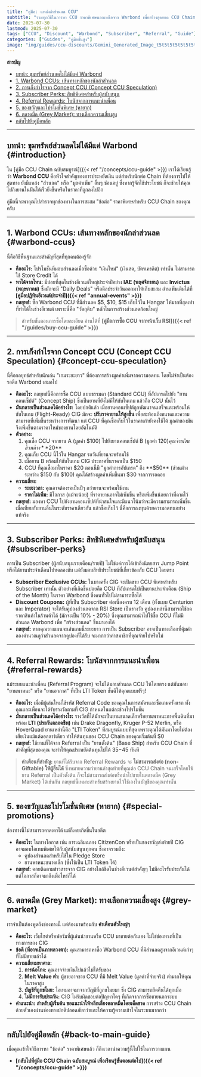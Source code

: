 ```yaml
---
title: "คู่มือ: แหล่งล่าส่วนลด CCU"
subtitle: "รวมทุกวิธีในการหา CCU ราคาพิเศษนอกเหนือจาก Warbond เพื่อสร้างสุดยอด CCU Chain"
date: 2025-07-30
lastmod: 2025-07-30
tags: ["CCU", "Discount", "Warbond", "Subscriber", "Referral", "Guide"]
categories: ["Guides", "คู่มือขั้นสูง"]
image: "img/guides/ccu-discounts/Gemini_Generated_Image_t5t5t5t5t5t5t5t5.png"
---
```


**สารบัญ**
- [บทนำ: ขุมทรัพย์ส่วนลดไม่ได้มีแค่ Warbond](#introduction)
- [1. Warbond CCUs: เส้นทางหลักของนักล่าส่วนลด](#warbond-ccus)
- [2. การเก็งกำไรจาก Concept CCU (Concept CCU Speculation)](#concept-ccu-speculation)
- [3. Subscriber Perks: สิทธิพิเศษสำหรับผู้สนับสนุน](#subscriber-perks)
- [4. Referral Rewards: โบนัสจากการแนะนำเพื่อน](#referral-rewards)
- [5. ของขวัญและโปรโมชั่นพิเศษ (หายาก)](#special-promotions)
- [6. ตลาดมืด (Grey Market): ทางเลือกความเสี่ยงสูง](#grey-market)
- [กลับไปยังคู่มือหลัก](#back-to-main-guide)

---

## **บทนำ: ขุมทรัพย์ส่วนลดไม่ได้มีแค่ Warbond** {#introduction}

ใน [คู่มือ CCU Chain ฉบับสมบูรณ์]({{< ref "/concepts/ccu-guide" >}}) เราได้เรียนรู้ว่า **Warbond CCU** คือหัวใจสำคัญของการประหยัดเงิน แต่สำหรับนักต่อ Chain ที่ต้องการไปให้สุดทาง ยังมีแหล่ง "ส่วนลด" หรือ "มูลค่าเพิ่ม" อื่นๆ ซ่อนอยู่ ซึ่งหากรู้จักใช้ประโยชน์ ก็จะช่วยให้คุณไปถึงยานในฝันได้เร็วยิ่งขึ้นหรือในราคาที่ถูกลงไปอีก

คู่มือนี้จะพาคุณไปสำรวจทุกช่องทางในการสะสม "ข้อต่อ" ราคาพิเศษสำหรับ CCU Chain ของคุณครับ

---

## **1. Warbond CCUs: เส้นทางหลักของนักล่าส่วนลด** {#warbond-ccus}

นี่คือวิธีพื้นฐานและสำคัญที่สุดที่ทุกคนต้องรู้จัก

*   **คืออะไร:** โปรโมชั่นที่มอบส่วนลดเมื่อซื้อด้วย "เงินใหม่" (เงินสด, บัตรเครดิต) เท่านั้น ไม่สามารถใช้ Store Credit ได้
*   **หาได้จากไหน:** มีบ่อยที่สุดในช่วงอีเวนต์ใหญ่ประจำปีอย่าง **IAE (พฤศจิกายน)** และ **Invictus (พฤษภาคม)** ซึ่งมักจะมี "Daily Deals" หรือดีลประจำวันออกมาให้เก็บสะสม อ่านเพิ่มเติมได้ที่ **[คู่มือปฏิทินอีเวนต์ประจำปี]({{< ref "annual-events" >}})**
*   **กลยุทธ์:** ซื้อ Warbond CCU ที่มีส่วนลด $5, $10, $15 เก็บไว้ใน Hangar ให้มากที่สุดเท่าที่ทำได้ในช่วงอีเวนต์ เพราะนี่คือ "วัตถุดิบ" หลักในการสร้างส่วนลดก้อนใหญ่

> สำหรับขั้นตอนการซื้อโดยละเอียด อ่านได้ที่ **[คู่มือการซื้อ CCU จากหน้าเว็บ RSI]({{< ref "/guides/buy-ccu-guide" >}})**

---

## **2. การเก็งกำไรจาก Concept CCU (Concept CCU Speculation)** {#concept-ccu-speculation}

นี่คือกลยุทธ์สำหรับนักเล่น "เกมระยะยาว" ที่ต้องการสร้างมูลค่าเพิ่มจากความอดทน โดยไม่จำเป็นต้องรอดีล Warbond เสมอไป

*   **คืออะไร:** กลยุทธ์นี้คือการซื้อ CCU แบบธรรมดา (Standard CCU) ที่อัปเกรดไปยัง "ยานคอนเซ็ปต์" (Concept Ship) ซึ่งเป็นยานที่ยังไม่มีให้ขับในเกม แล้วถือ CCU นั้นไว้
*   **มันกลายเป็นส่วนลดได้อย่างไร:** โดยปกติแล้ว เมื่อยานคอนเซ็ปต์ถูกพัฒนาจนเสร็จและพร้อมให้ขับในเกม (Flight-Ready) CIG มักจะ **ปรับราคายานให้สูงขึ้น** เพื่อสะท้อนถึงขนาดและความสามารถที่เพิ่มขึ้นระหว่างการพัฒนา แต่ CCU ที่คุณซื้อเก็บไว้ในราคาเก่ายังคงใช้ได้ มูลค่าของมันจึงเพิ่มขึ้นตามราคาใหม่ของยานโดยอัตโนมัติ
*   **ตัวอย่าง:**
    1.  คุณซื้อ CCU จากยาน A (มูลค่า $100) ไปยังยานคอนเซ็ปต์ B (มูลค่า $120) คุณจ่ายเงินส่วนต่าง **$20**
    2.  คุณเก็บ CCU นี้ไว้ใน Hangar รอวันที่ยานจะพร้อมใช้
    3.  เมื่อยาน B พร้อมให้ขับในเกม CIG ประกาศขึ้นราคาเป็น $150
    4.  CCU ที่คุณซื้อมาในราคา $20 ตอนนี้มี "มูลค่าการอัปเกรด" ถึง **$50** (ส่วนต่างระหว่าง $150 กับ $100) คุณได้สร้างมูลค่าเพิ่มขึ้นมา $30 จากการรอคอย
*   **ความเสี่ยง:**
    *   **ระยะเวลา:** คุณอาจต้องรอเป็นปีๆ กว่ายานจะพร้อมใช้งาน
    *   **ราคาไม่เพิ่ม:** มีโอกาส (แม้จะน้อย) ที่ราคายานอาจไม่เพิ่มขึ้น หรือเพิ่มขึ้นน้อยกว่าที่คาดไว้
*   **กลยุทธ์:** มองหา CCU ไปยังยานคอนเซ็ปต์ที่น่าสนใจและมีแนวโน้มว่าจะมีความสามารถเพิ่มขึ้นเมื่อเทียบกับยานอื่นในระดับราคาเดียวกัน แล้วซื้อเก็บไว้ นี่คือการลงทุนด้วยความอดทนอย่างแท้จริง

---

## **3. Subscriber Perks: สิทธิพิเศษสำหรับผู้สนับสนุน** {#subscriber-perks}

การเป็น Subscriber (ผู้สนับสนุนรายเดือน/รายปี) ไม่ใช่แค่การได้เข้าถึงนิตยสาร Jump Point หรือได้ยานประจำเดือนไปทดลองขับ แต่ยังมอบสิทธิประโยชน์ที่เกี่ยวข้องกับ CCU โดยตรง

*   **Subscriber Exclusive CCUs:** ในบางครั้ง CIG จะเปิดขาย CCU พิเศษสำหรับ Subscriber เท่านั้น ตัวอย่างที่เกิดขึ้นบ่อยคือ CCU ที่อัปเกรดไปเป็นยานประจำเดือน (Ship of the Month) ในราคา Warbond ซึ่งคนทั่วไปไม่สามารถซื้อได้
*   **Discount Coupons:** ผู้ที่เป็น Subscriber ต่อเนื่องครบ 12 เดือน (ทั้งแบบ Centurion และ Imperator) จะได้รับคูปองส่วนลดจาก RSI Store เป็นรางวัล คูปองเหล่านี้สามารถใช้ลดราคาสินค้าในร้านค้าได้ (มักจะเป็น 10% - 20%) ซึ่งคุณสามารถนำไปใช้ซื้อ CCU ที่ไม่มีส่วนลด Warbond เพื่อ "สร้างส่วนลด" ขึ้นมาเองได้
*   **กลยุทธ์:** หากคุณวางแผนจะเล่นเกมนี้ระยะยาว การเป็น Subscriber อาจเป็นทางเลือกที่คุ้มค่า ลองคำนวณดูว่าส่วนลดจากคูปองที่ได้รับ จะมากกว่าค่าสมาชิกที่คุณจ่ายไปหรือไม่

---

## **4. Referral Rewards: โบนัสจากการแนะนำเพื่อน** {#referral-rewards}

แม้ระบบแนะนำเพื่อน (Referral Program) จะไม่ได้มอบส่วนลด CCU ให้โดยตรง แต่มันมอบ "ยานพาหนะ" หรือ "ยานอวกาศ" ที่เป็น LTI Token ชั้นดีให้คุณแบบฟรีๆ!

*   **คืออะไร:** เมื่อมีผู้เล่นใหม่ใช้รหัส Referral Code ของคุณในการสมัครและซื้อเกมครั้งแรก ทั้งคุณและเพื่อนจะได้รับรางวัลตามที่ CIG กำหนดในแต่ละช่วงโปรโมชั่น
*   **มันกลายเป็นส่วนลดได้อย่างไร:** รางวัลที่ได้มักจะเป็นยานขนาดเล็กหรือยานพาหนะภาคพื้นดินที่มาพร้อม **LTI (ประกันตลอดชีพ)** เช่น Drake Dragonfly, Kruger P-52 Merlin, หรือ HoverQuad ยานเหล่านี้คือ "LTI Token" ที่สมบูรณ์แบบที่สุด เพราะคุณได้มันมาโดยไม่ต้องเสียเงินแม้แต่ดอลลาร์เดียว ทำให้ต้นทุนของ CCU Chain ของคุณเริ่มต้นที่ $0
*   **กลยุทธ์:** ใช้ยานที่ได้จาก Referral เป็น "ยานตั้งต้น" (Base Ship) สำหรับ CCU Chain ที่สำคัญที่สุดของคุณ จะทำให้คุณประหยัดต้นทุนไปได้ $35-$45 ทันที

> **คำเตือนที่สำคัญ:** ยานที่ได้รับจาก Referral Rewards จะ **ไม่สามารถส่งต่อ (non-Giftable) ให้ผู้อื่นได้** ซึ่งหมายความว่ายานลำสุดท้ายที่คุณต่อ CCU Chain จนเสร็จโดยใช้ยาน Referral เป็นตัวตั้งต้น ก็จะไม่สามารถส่งต่อหรือนำไปขายในตลาดมืด (Grey Market) ได้เช่นกัน กลยุทธ์นี้เหมาะสำหรับสร้างยานไว้ใช้เองในบัญชีของคุณเท่านั้น

---

## **5. ของขวัญและโปรโมชั่นพิเศษ (หายาก)** {#special-promotions}

ช่องทางนี้ไม่สามารถคาดเดาได้ แต่ก็เคยเกิดขึ้นในอดีต

*   **คืออะไร:** ในบางโอกาส เช่น การเฉลิมฉลอง CitizenCon หรือเป็นของขวัญส่งท้ายปี CIG อาจมอบไอเทมพิเศษให้กับผู้สนับสนุนทุกคน ซึ่งอาจรวมถึง:
    *   คูปองส่วนลดสำหรับใช้ใน Pledge Store
    *   ยานพาหนะขนาดเล็ก (ซึ่งใช้เป็น LTI Token ได้)
*   **กลยุทธ์:** คอยติดตามข่าวสารจาก CIG อย่างใกล้ชิดในช่วงอีเวนต์สำคัญๆ ไม่มีอะไรรับประกันได้ แต่โอกาสก็อาจมาถึงเมื่อไหร่ก็ได้

---

## **6. ตลาดมืด (Grey Market): ทางเลือกความเสี่ยงสูง** {#grey-market}

เราจำเป็นต้องพูดถึงช่องทางนี้ แต่ต้องมาพร้อมกับ **คำเตือนตัวใหญ่ๆ**

*   **คืออะไร:** เว็บไซต์หรือฟอรัมที่ผู้เล่นนำยานหรือ CCU มาขายต่อกันเอง ไม่ใช่ช่องทางที่เป็นทางการของ CIG
*   **ข้อดี (ที่อาจเป็นภาพลวงตา):** คุณสามารถหาซื้อ Warbond CCU ที่มีส่วนลดสูงจากอีเวนต์เก่าๆ ที่ไม่มีขายแล้วได้
*   **ความเสี่ยงมหาศาล:**
    1.  **การฉ้อโกง:** คุณอาจจ่ายเงินไปแล้วไม่ได้รับของ
    2.  **Melt Value ต่ำ:** ผู้ขายอาจขาย CCU ที่มี Melt Value (มูลค่าที่จ่ายจริง) ต่ำมากให้คุณในราคาสูง
    3.  **บัญชีที่ถูกขโมย:** ไอเทมอาจมาจากบัญชีที่ถูกขโมยมา ซึ่ง CIG สามารถยึดคืนได้ทุกเมื่อ
    4.  **ไม่มีการรับประกัน:** CIG ไม่รับผิดชอบต่อปัญหาใดๆ ที่เกิดจากการซื้อขายนอกระบบ
*   **คำแนะนำ:** **สำหรับผู้เริ่มต้น ขอแนะนำให้หลีกเลี่ยงตลาดมืดโดยเด็ดขาด** การสร้าง CCU Chain ด้วยตัวเองผ่านช่องทางปกติปลอดภัยกว่าและให้ความรู้ความเข้าใจในระบบมากกว่า

---

## **กลับไปยังคู่มือหลัก** {#back-to-main-guide}

เมื่อคุณเข้าใจวิธีการหา "ข้อต่อ" ราคาพิเศษแล้ว ก็ถึงเวลานำความรู้นี้ไปใช้ในการวางแผน

- **[กลับไปที่คู่มือ CCU Chain ฉบับสมบูรณ์ เพื่อเรียนรู้ขั้นตอนต่อไป]({{< ref "/concepts/ccu-guide" >}})**

